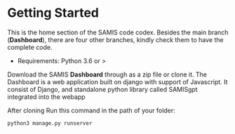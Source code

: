 # Getting Started
This is the home section of the SAMIS code codex. Besides the main branch (**Dashboard**), there are four other branches, kindly check them to have the complete code. 

- Requirements: Python 3.6 or >

Download the SAMIS **Dashboard** through as a zip file or clone it.
The Dashboard is a web application built on django with support of Javascript. It consist of Django, and standalone python library called SAMISgpt integrated into the webapp

After cloning
Run this command in the path of your folder:
```
python3 manage.py runserver
```
